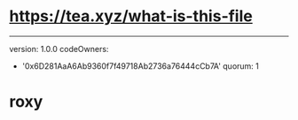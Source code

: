 # https://tea.xyz/what-is-this-file
---
version: 1.0.0
codeOwners:
  - '0x6D281AaA6Ab9360f7f49718Ab2736a76444cCb7A'
quorum: 1
# roxy
